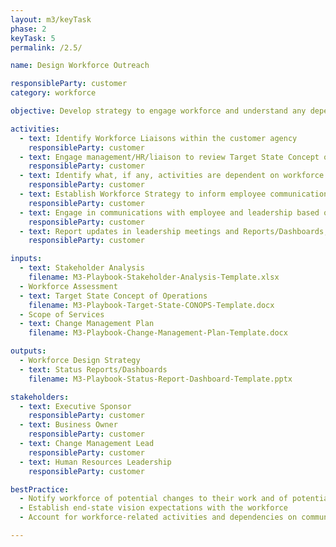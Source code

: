 ```yaml
---
layout: m3/keyTask
phase: 2
keyTask: 5
permalink: /2.5/

name: Design Workforce Outreach

responsibleParty: customer
category: workforce

objective: Develop strategy to engage workforce and understand any dependencies.

activities:
  - text: Identify Workforce Liaisons within the customer agency
    responsibleParty: customer
  - text: Engage management/HR/liaison to review Target State Concept of Operations and available assessments to identify impact
    responsibleParty: customer
  - text: Identify what, if any, activities are dependent on workforce coordination
    responsibleParty: customer
  - text: Establish Workforce Strategy to inform employee communications
    responsibleParty: customer
  - text: Engage in communications with employee and leadership based on workforce strategy
    responsibleParty: customer
  - text: Report updates in leadership meetings and Reports/Dashboards, inform stakeholders as needed
    responsibleParty: customer 

inputs:
  - text: Stakeholder Analysis
    filename: M3-Playbook-Stakeholder-Analysis-Template.xlsx
  - Workforce Assessment
  - text: Target State Concept of Operations
    filename: M3-Playbook-Target-State-CONOPS-Template.docx
  - Scope of Services
  - text: Change Management Plan
    filename: M3-Playbook-Change-Management-Plan-Template.docx

outputs:
  - Workforce Design Strategy
  - text: Status Reports/Dashboards
    filename: M3-Playbook-Status-Report-Dashboard-Template.pptx

stakeholders:
  - text: Executive Sponsor
    responsibleParty: customer
  - text: Business Owner
    responsibleParty: customer
  - text: Change Management Lead
    responsibleParty: customer
  - text: Human Resources Leadership
    responsibleParty: customer

bestPractice:
  - Notify workforce of potential changes to their work and of potential opportunities
  - Establish end-state vision expectations with the workforce
  - Account for workforce-related activities and dependencies on communications / training in the schedule 

---
```

